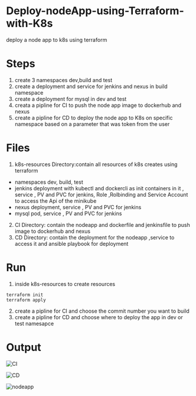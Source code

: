 # Deploy-nodeApp-using-Terraform-with-K8s
deploy a node app to k8s using terraform
# Steps
1. create 3 namespaces dev,build and test
2. create a deployment  and service for jenkins and nexus in build namespace
3. create a deployment for mysql in dev and test
4. creata a pipline for CI to push the node app image to dockerhub and nexus
5. create a pipline for CD to deploy the node app to K8s on specific namespace based on a parameter that was token from the user

# Files
1. k8s-resources Directory:contain all resources of k8s creates using terraform
- namespaces dev, build, test
- jenkins deployment  with kubectl and dockercli as init containers in it , service , PV and PVC for jenkins, Role ,Rolbinding and Service Account to access the Api of the minikube
- nexus deployment, service , PV and PVC for jenkins
- mysql pod, service , PV and PVC for jenkins
2. CI Directory: contain the nodeapp and dockerfile and jenkinsfile to push image to dockerhub and nexus
3. CD Directory: contain the deployment for the nodeapp ,service to access it and ansible playbook for deployment

# Run 
1. inside k8s-resources to create resources
```
terraform init
terraform apply
```
2. create a pipline for CI and choose the commit number you want to build
3. create a pipline for CD and choose where to deploy the app in dev or test namesapce

# Output
![CI](https://github.com/sabreensalama/Deploy-nodeApp-using-Terraform-with-K8s/tree/master/output/CI.png)

![CD](https://github.com/sabreensalama/Deploy-nodeApp-using-Terraform-with-K8s/tree/master/output/CD.png)

![nodeapp](https://github.com/sabreensalama/Deploy-nodeApp-using-Terraform-with-K8s/tree/master/output/nodeapp.png)
